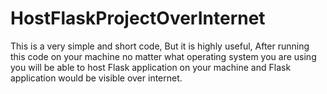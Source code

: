 # HostFlaskProjectOverInternet

This is a very simple and short code, But it is highly useful, After running this code on your machine no matter what operating system you are using you will be able to host Flask application on your machine and Flask application would be visible over internet.
